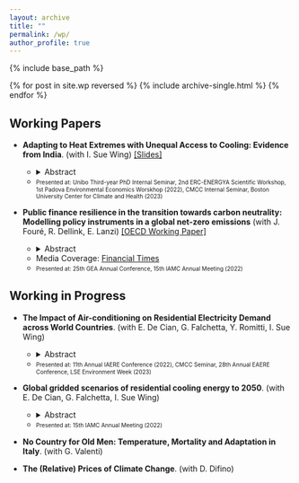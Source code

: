 ```yaml
---
layout: archive
title: ""
permalink: /wp/
author_profile: true
---
```


{% include base_path %}

{% for post in site.wp reversed %}
  {% include archive-single.html %}
{% endfor %}

## Working Papers

- **Adapting to Heat Extremes with Unequal Access to Cooling: Evidence from India**. (with I. Sue Wing) [\[Slides\]](https://fpavanello.github.io/files/india_slides.pdf)
   - <details> 
      <summary>Abstract</summary><p align="justify"> The adoption and use of cooling technologies to maintain indoor thermal comfort is a crucial adaptation to rising temperatures. However, the access to residential cooling is highly unequal; air conditioning, in particular, remains a luxury good in most developing countries, posing a challenge to heat adaptation. This paper sheds lights on this phenomenon, examining the differential technological responses to heat extremes of households. Our empirical results highlight a critical trade-off in heat adaptation. While we find that the expensive air-conditioning proves to be highly effective in reducing temperature-related mortality, its ownership and use remains low, predominantly limited to high-income cities. In contrast, many Indian households, including low-income ones, purchase cheaper evaporative coolers, which we find offering reduced protection against heat stress. We conclude quantifying the welfare gains associated with accessing to these different forms of cooling adaptation. </p></details> 
   - <font size = "1"> Presented at: Unibo Third-year PhD Internal Seminar, 2nd ERC-ENERGYA Scientific Workshop, 1st Padova Environmental Economics Worskhop (2022), CMCC Internal Seminar, Boston University Center for Climate and Health (2023) </font>

- **Public finance resilience in the transition towards carbon neutrality: Modelling policy instruments in a global net-zero emissions** (with J. Fouré, R. Dellink, E. Lanzi) [\[OECD Working Paper\]](https://www.oecd-ilibrary.org/environment/public-finance-resilience-in-the-transition-towards-carbon-neutrality_7f3275e0-en)
  - <details>
      <summary>Abstract</summary><p align="justify"> This paper presents a detailed economic modelling analysis of public finance in the transition towards carbon neutrality. It outlines results from a Net-Zero Emission Ambition scenario, which reflects the ambition to achieve net-zero carbon dioxide emissions globally by mid-century, using a broad and regionspecific policy package that combines various policy instruments: carbon pricing, removal of fossil fuel support, regulations in the power sector, and other policies that stimulate investments by firms and households to reduce and decarbonise energy use. The analysis relies on the OECD global computable general equilibrium ENV-Linkages model. Results show that transitioning towards carbon neutrality is feasible when considering economic and fiscal consequences. The scenario achieves carbon neutrality while maintaining continued economic growth, despite a limited negative impact on global GDP and on public revenues. The fiscal effects reflect a tradeoff between instruments that increase public revenues (carbon pricing) or reduce public expenditures (fossil fuel subsidies removal), on the one hand, and more costly instruments (subsidies) and indirect effects (tax base erosion and changes in fiscal and economic structure) on the other hand. </p></details>
  - Media Coverage: [Financial Times](https://t.co/aip0DwlWXv) 
  - <font size = "1"> Presented at: 25th GEA Annual Conference, 15th IAMC Annual Meeting (2022) </font>
      
## Working in Progress

- **The Impact of Air-conditioning on Residential Electricity Demand across World Countries**. (with E. De Cian, G. Falchetta, Y. Romitti, I. Sue Wing)
  - <details> 
      <summary>Abstract</summary><p align="justify"> This paper provides the first global assessment of the energy implications of households' climate change adaptation through air-conditioning. We pool household survey data from 25 countries and employ a discrete-continuous choice econometric framework to simultaneously estimate the adoption and utilisation of air-conditioning. After identifying how individual drivers determine households' adaptation behaviours, we combine the estimated responses with socioeconomic, demographic, and, climate change scenarios available at a high spatial resolution to project future air-conditioning adoption and electricity demand, as well as the contribution of individual determinants. On average, we find that air-conditioning ownership increases households' electricity consumption by 37%, but the effect is highly heterogeneous, and it varies with weather conditions, income levels and across countries, revealing the importance of behaviors, practices, climate, and technologies. Compared to other socioeconomic, demographic, and climatic drivers of electricity demand, air-conditioning has the leading marginal effect, and it can account for a significant share of households' budget. We then show that, especially in developing and emerging countries, age, education, and urbanisation reinforce the positive, long-term effect of income and high temperatures on air-conditioning adoption and electricity demand for space cooling. The overall effect of socio-demographic, economic, and climatic drivers is a net increase in regional and global air-conditioning electricity by 2050. Electricity expenditure for air-conditioning is an important benchmark for tracking a new dimension of energy poverty related to the need of space cooling and our projections points at a new, emerging risk associated with this form of households' adaptation. </p></details>
   - <font size = "1"> Presented at: 11th Annual IAERE Conference (2022), CMCC Seminar, 28th Annual EAERE Conference, LSE Environment Week (2023) </font>

- **Global gridded scenarios of residential cooling energy to 2050**. (with E. De Cian, G. Falchetta, I. Sue Wing)
  - <details> 
      <summary>Abstract</summary><p align="justify"> The interplay of a warming climate and socio-demographic transformations will increasingly boost global heat exposure. Thus, assessing local uptake of energy-intensive appliances for indoor thermal adaptation and its impacts is a crucial policy goal. Here we train statistical models based on multi-country household survey data (n = 530,666) to generate global gridded projections of residential air-conditioning (AC) energy use. Our results indicate that the share of households owning AC could grow from 26% to 36-47% by 2050, implying a surge in the global residential AC electricity sector from 500 TWh/yr. to about 950-1,400 TWh/yr. in 2050. We show that this growth will be highly unequal both within and across countries, regions, and income groups. We estimate 2.5-3.3 billion heat-exposed people will not be able to afford AC in 2050. Our gridded estimates provide the missing input for modelling the impacts of residential AC on decarbonization pathways and health outcomes. </p></details>
   - <font size = "1"> Presented at: 15th IAMC Annual Meeting (2022) </font>

- **No Country for Old Men: Temperature, Mortality and Adaptation in Italy**. (with G. Valenti)

- **The (Relative) Prices of Climate Change**. (with D. Difino)
